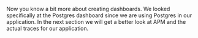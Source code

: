 Now you know a bit more about creating dashboards. We looked specifically at the Postgres dashboard since we are using Postgres in our application. In the next section we will get a better look at APM and the actual traces for our application.
